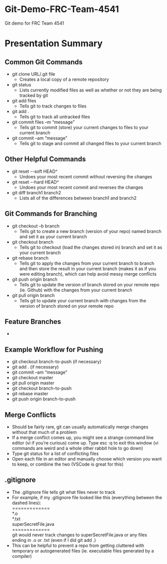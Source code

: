 # Git-Demo-FRC-Team-4541
Git demo for FRC Team 4541

# Presentation Summary
## Common Git Commands
* git clone URL/.git file
  * Creates a local copy of a remote repository
* git status
  * Lists currently modified files as well as whether or not they are being tracked by git
* git add files
  * Tells git to track changes to files
* git add .
  * Tells git to track all untracked files
* git commit files –m “message”
  * Tells git to commit (store) your current changes to files to your current branch
* git commit –am “message”
  * Tells git to stage and commit all changed files to your current branch
## Other Helpful Commands
* git reset --soft HEAD^
  * Undoes your most recent commit without reversing the changes
* git reset --hard HEAD^
  * Undoes your most recent commit and reverses the changes
* git diff branch1 branch2
  * Lists all of the differences between branch1 and branch2
## Git Commands for Branching
* git checkout –b branch
  * Tells git to create a new branch (version of your repo) named branch and set it as your current branch
* git checkout branch
  * Tells git to checkout (load the changes stored in) branch and set it as your current branch
* git rebase branch
  * Tells git to apply the changes from your current branch to branch and then store the result in your current branch (makes it as if you were editing branch), which can help avoid messy merge conflicts
* git push origin branch
  * Tells git to update the version of branch stored on your remote repo (ie. Github) with the changes from your current branch
* git pull origin branch
  * Tells git to update your current branch with changes from the version of branch stored on your remote repo
## Feature Branches
* 
## Example Workflow for Pushing
* git checkout branch-to-push (if necessary)
* git add . (if necessary)
* git commit –am “message”
* git checkout master
* git pull origin master
* git checkout branch-to-push
* git rebase master
* git push origin branch-to-push
## Merge Conflicts
* Should be fairly rare, git can usually automatically merge changes without that much of a problem
* If a merge conflict comes up, you might see a strange command line editor (vi if you’re curious) come up.  Type esc :q to exit this window (vi commands are weird and a whole other rabbit hole to go down)
* Type git status for a list of conflicting files
* Open each file in an editor and manually choose which version you want to keep, or combine the two (VSCode is great for this) 
## .gitignore
* The .gitignore file tells git what files never to track  
* For example, if my .gitignore file looked like this (everything between the dashed lines):  
=============  
*.o  
*.txt  
superSecretFile.java  
=============  
  git would never track changes to superSecretFile.java or any files ending in .o or .txt (even if I did git add .)  
* This can be helpful to prevent a repo from getting cluttered with temporary or autogenerated files (ie. executable files generated by a compiler)



